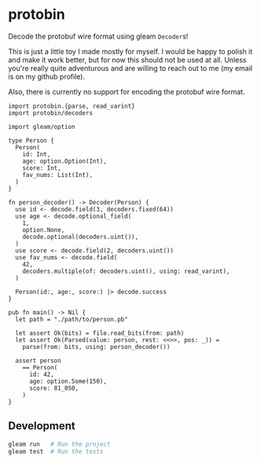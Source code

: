 # protobin

Decode the protobuf wire format using gleam `Decoder`s!

This is just a little toy I made mostly for myself. I would be happy to
polish it and make it work better, but for now this should not be used at all.
Unless you're really quite adventurous and are willing to reach out to me (my
email is on my github profile).

Also, there is currently no support for encoding the protobuf wire format.
<!--
[![Package Version](https://img.shields.io/hexpm/v/protobin)](https://hex.pm/packages/protobin)
[![Hex Docs](https://img.shields.io/badge/hex-docs-ffaff3)](https://hexdocs.pm/protobin/)


```sh
gleam add protobin@1
```
-->
```gleam
import protobin.{parse, read_varint}
import protobin/decoders

import gleam/option

type Person {
  Person(
    id: Int,
    age: option.Option(Int),
    score: Int,
    fav_nums: List(Int),
  )
}

fn person_decoder() -> Decoder(Person) {
  use id <- decode.field(3, decoders.fixed(64))
  use age <- decode.optional_field(
    1,
    option.None,
    decode.optional(decoders.uint()),
  )
  use score <- decode.field(2, decoders.uint())
  use fav_nums <- decode.field(
    42,
    decoders.multiple(of: decoders.uint(), using: read_varint),
  )

  Person(id:, age:, score:) |> decode.success
}

pub fn main() -> Nil {
  let path = "./path/to/person.pb"

  let assert Ok(bits) = file.read_bits(from: path)
  let assert Ok(Parsed(value: person, rest: <<>>, pos: _)) =
    parse(from: bits, using: person_decoder())

  assert person
    == Person(
      id: 42,
      age: option.Some(150),
      score: 81_050,
    )
}
```

<!--
Further documentation can be found at <https://hexdocs.pm/protobin>.
-->

## Development

```sh
gleam run   # Run the project
gleam test  # Run the tests
```
